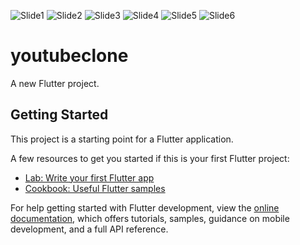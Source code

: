 ![Slide1](https://user-images.githubusercontent.com/100143777/197596926-72a146eb-9e0b-4c42-bf86-819ba534edfc.jpg)
![Slide2](https://user-images.githubusercontent.com/100143777/197596972-7b0ed951-1a1c-46f9-b4f2-6e6360df25d9.jpg)
![Slide3](https://user-images.githubusercontent.com/100143777/197597010-ca2bc9e8-8717-4652-96b5-d169af729690.jpg)
![Slide4](https://user-images.githubusercontent.com/100143777/197597034-5abf30d8-eef8-44a4-9819-cecc8fdb5423.jpg)
![Slide5](https://user-images.githubusercontent.com/100143777/197597115-387dffe1-ee45-4108-bd6f-e7808b941d46.jpg)
![Slide6](https://user-images.githubusercontent.com/100143777/197597144-f311db49-6cd7-401d-8645-29e4e161d315.jpg)

# youtubeclone

A new Flutter project.

## Getting Started

This project is a starting point for a Flutter application.

A few resources to get you started if this is your first Flutter project:

- [Lab: Write your first Flutter app](https://docs.flutter.dev/get-started/codelab)
- [Cookbook: Useful Flutter samples](https://docs.flutter.dev/cookbook)

For help getting started with Flutter development, view the
[online documentation](https://docs.flutter.dev/), which offers tutorials,
samples, guidance on mobile development, and a full API reference.
